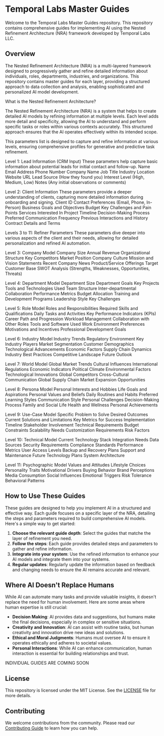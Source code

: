 # Temporal Labs Master Guides

Welcome to the Temporal Labs Master Guides repository. This repository contains comprehensive guides for implementing AI using the Nested Refinement Architecture (NRA) framework developed by Temporal Labs LLC.

## Overview

The Nested Refinement Architecture (NRA) is a multi-layered framework designed to progressively gather and refine detailed information about individuals, roles, departments, industries, and organizations. This repository contains master guides for each layer, providing a structured approach to data collection and analysis, enabling sophisticated and personalized AI model development.

What is the Nested Refinement Architecture?

The Nested Refinement Architecture (NRA) is a system that helps to create detailed AI models by refining information at multiple levels. Each level adds more detail and specificity, allowing the AI to understand and perform specific tasks or roles within various contexts accurately. This structured approach ensures that the AI operates effectively within its intended scope.

This parameters list is designed to capture and refine information at various levels, ensuring comprehensive profiles for generative and predictive task refinement. 

Level 1: Lead Information (CRM Input)
These parameters help capture basic information about potential leads for initial contact and follow-up.
Name
Email Address
Phone Number
Company Name
Job Title
Industry
Location
Website URL
Lead Source (How they found you)
Interest Level (High, Medium, Low)
Notes (Any initial observations or comments)

Level 2: Client Information
These parameters provide a deeper understanding of clients, capturing more detailed information during onboarding and signing.
Client ID
Contact Preferences (Email, Phone, In-Person)
Business Goals and Objectives
Budget
Key Challenges and Pain Points
Services Interested In
Project Timeline
Decision-Making Process
Preferred Communication Frequency
Previous Interactions and History
Contract Details and Terms

Levels 3 to 11: Refiner Parameters
These parameters dive deeper into various aspects of the client and their needs, allowing for detailed personalization and refined AI automation.

Level 3: Company Model
Company Size
Annual Revenue
Organizational Structure
Key Competitors
Market Position
Company Culture
Mission and Vision Statements
Recent Company News
Product/Service Offerings
Target Customer Base
SWOT Analysis (Strengths, Weaknesses, Opportunities, Threats)

Level 4: Department Model
Department Size
Department Goals
Key Projects
Tools and Technologies Used
Team Structure
Inter-departmental Collaboration
Performance Metrics
Budget Allocation
Training and Development Programs
Leadership Style
Key Challenges

Level 5: Role Model
Roles and Responsibilities
Required Skills and Qualifications
Daily Tasks and Activities
Key Performance Indicators (KPIs)
Career Path and Progression
Workload Management
Collaboration with Other Roles
Tools and Software Used
Work Environment Preferences
Motivations and Incentives
Professional Development Goals

Level 6: Industry Model
Industry Trends
Regulatory Environment
Key Industry Players
Market Segmentation
Customer Demographics
Technological Advancements
Economic Factors
Supply Chain Dynamics
Industry Best Practices
Competitive Landscape
Future Outlook

Level 7: World Model
Global Market Trends
Cultural Influences
International Regulations
Economic Indicators
Political Climate
Environmental Factors
Technological Innovations
Global Competitors
Cross-Cultural Communication
Global Supply Chain
Market Expansion Opportunities

Level 8: Persona Model
Personal Interests and Hobbies
Life Goals and Aspirations
Personal Values and Beliefs
Daily Routines and Habits
Preferred Learning Styles
Communication Style
Personal Challenges
Decision-Making Process
Family and Social Life
Health and Wellness
Personal Achievements

Level 9: Use-Case Model
Specific Problem to Solve
Desired Outcomes
Current Solutions and Limitations
Key Metrics for Success
Implementation Timeline
Stakeholder Involvement
Technical Requirements
Budget Constraints
Scalability Needs
Customization Requirements
Risk Factors

Level 10: Technical Model
Current Technology Stack
Integration Needs
Data Sources
Security Requirements
Compliance Standards
Performance Metrics
User Access Levels
Backup and Recovery Plans
Support and Maintenance
Future Technology Plans
System Architecture

Level 11: Psychographic Model
Values and Attitudes
Lifestyle Choices
Personality Traits
Motivational Drivers
Buying Behavior
Brand Perceptions
Media Consumption
Social Influences
Emotional Triggers
Risk Tolerance
Behavioral Patterns

## How to Use These Guides

These guides are designed to help you implement AI in a structured and effective way. Each guide focuses on a specific layer of the NRA, detailing the steps and parameters required to build comprehensive AI models. Here's a simple way to get started:

1. **Choose the relevant guide depth**: Select the guides that matche the layer of refinement you need.
2. **Follow the steps**: Each guide provides detailed steps and parameters to gather and refine information.
3. **Integrate into your system**: Use the refined information to enhance your AI models and integrate them into your systems.
4. **Regular updates**: Regularly update the information based on feedback and changing needs to ensure the AI remains accurate and relevant.

## Where AI Doesn't Replace Humans

While AI can automate many tasks and provide valuable insights, it doesn't replace the need for human involvement. Here are some areas where human expertise is still crucial:

- **Decision Making**: AI provides data and suggestions, but humans make the final decisions, especially in complex or sensitive situations.
- **Creativity and Innovation**: AI can assist with routine tasks, but human creativity and innovation drive new ideas and solutions.
- **Ethical and Moral Judgments**: Humans must oversee AI to ensure it operates ethically and adheres to societal values.
- **Personal Interactions**: While AI can enhance communication, human interaction is essential for building relationships and trust.

INDIVIDUAL GUIDES ARE COMING SOON

## License

This repository is licensed under the MIT License. See the [LICENSE](./LICENSE) file for more details.

## Contributing

We welcome contributions from the community. Please read our [Contributing Guide](./CONTRIBUTING.md) to learn how you can help.
